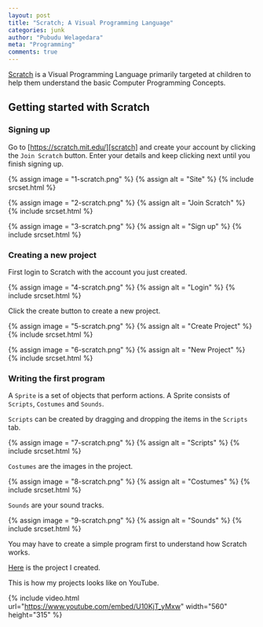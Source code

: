 ```yaml
---
layout: post
title: "Scratch; A Visual Programming Language"
categories: junk
author: "Pubudu Welagedara"
meta: "Programming"
comments: true
---
```


[Scratch][scratch] is a Visual Programming Language primarily targeted at children to help them understand the basic Computer Programming Concepts. 

## Getting started with Scratch

### Signing up

Go to [https://scratch.mit.edu/][scratch] and create your account by clicking the `Join Scratch` button. Enter your details and keep clicking next until you finish signing up. 

{% assign image = "1-scratch.png" %}
{% assign alt = "Site" %}
{% include srcset.html %}

{% assign image = "2-scratch.png" %}
{% assign alt = "Join Scratch" %}
{% include srcset.html %}

{% assign image = "3-scratch.png" %}
{% assign alt = "Sign up" %}
{% include srcset.html %}

### Creating a new project

First login to Scratch with the account you just created. 

{% assign image = "4-scratch.png" %}
{% assign alt = "Login" %}
{% include srcset.html %}

Click the create button to create a new project.

{% assign image = "5-scratch.png" %}
{% assign alt = "Create Project" %}
{% include srcset.html %}

{% assign image = "6-scratch.png" %}
{% assign alt = "New Project" %}
{% include srcset.html %}

### Writing the first program

A `Sprite` is a set of objects that perform actions. A Sprite consists of `Scripts`, `Costumes` and `Sounds`. 

`Scripts` can be created by dragging and dropping the items in the `Scripts` tab.

{% assign image = "7-scratch.png" %}
{% assign alt = "Scripts" %}
{% include srcset.html %}

`Costumes` are the images in the project. 

{% assign image = "8-scratch.png" %}
{% assign alt = "Costumes" %}
{% include srcset.html %}

`Sounds` are your sound tracks. 

{% assign image = "9-scratch.png" %}
{% assign alt = "Sounds" %}
{% include srcset.html %}

You may have to create a simple program first to understand how Scratch works. 

[Here][project] is the project I created. 

This is how my projects looks like on YouTube.

{% include video.html url="https://www.youtube.com/embed/U10KjT_yMxw" width="560" height="315" %}

[scratch]: https://scratch.mit.edu/
[project]: https://scratch.mit.edu/projects/268547315/